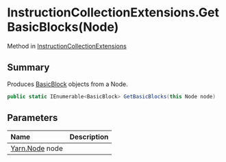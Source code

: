 # InstructionCollectionExtensions.GetBasicBlocks(Node)

Method in [InstructionCollectionExtensions](api/csharp/yarn.compiler.instructioncollectionextensions.md)

## Summary


Produces  <a href="yarn.compiler.basicblock.md">BasicBlock</a>  objects from a Node.


```csharp
public static IEnumerable<BasicBlock> GetBasicBlocks(this Node node)
```

## Parameters

|Name|Description|
|:---|:---|
|[Yarn.Node](api/csharp/yarn.node.md) node||

